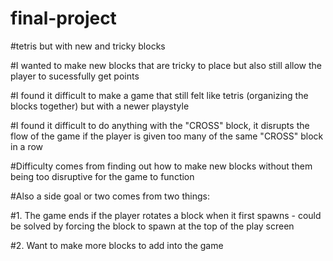 # final-project
#tetris but with new and tricky blocks

#I wanted to make new blocks that are tricky to place but also still allow the player to sucessfully get points

#I found it difficult to make a game that still felt like tetris (organizing the blocks together) but with a newer playstyle

#I found it difficult to do anything with the "CROSS" block, it disrupts the flow of the game if the player is given too many of the same "CROSS" block in a row

#Difficulty comes from finding out how to make new blocks without them being too disruptive for the game to function

#Also a side goal or two comes from two things: 

#1. The game ends if the player rotates a block when it first spawns - could be solved by forcing the block to spawn at the top of the play screen

#2. Want to make more blocks to add into the game
